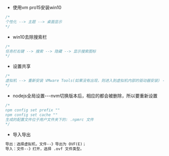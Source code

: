 - 使用vm pro15安装win10

```js
/*
个性化 --> 主题 --> 桌面显示
*/
```

- win10去除搜索栏

```js
/*
任务栏右键 --> 搜索 --> 隐藏 --> 显示搜索图标
*/
```

- 设置共享

```js
/*
虚拟机 --> 重新安装 VMware Tools(如果没有出现，则进入到虚拟机内部的驱动器安装) --> 虚拟机 --> 设置 --> 选项 --> 共享文件夹 --> 总是启动&&在 Windows 客户机中映射为网络驱动器&&添加 --> 选择好对应的路径
*/
```

- nodejs全局设置---nvm切换版本后，相应的都会被删除，所以要重新设置

```js
/*
npm config set prefix ""
npm config set cache ""
生成的配置文件位于用户文件夹下的: .npmrc 文件
*/
```

- 导入导出

```tex
导出：选择虚拟机，文件--》导出为 OVF(E)；
导入：文件--》打开，选择 .ovf 文件类型。
```

